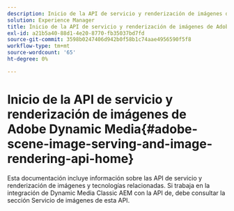 ```yaml
---
description: Inicio de la API de servicio y renderización de imágenes de Adobe Dynamic Media
solution: Experience Manager
title: Inicio de la API de servicio y renderización de imágenes de Adobe Dynamic Media
exl-id: a21b5a40-88d1-4e20-8770-fb35037bd7fd
source-git-commit: 3598b0247406d942b0f58b1c74aae4956590f5f8
workflow-type: tm+mt
source-wordcount: '65'
ht-degree: 0%

---
```


# Inicio de la API de servicio y renderización de imágenes de Adobe Dynamic Media{#adobe-scene-image-serving-and-image-rendering-api-home}

Esta documentación incluye información sobre las API de servicio y renderización de imágenes y tecnologías relacionadas. Si trabaja en la integración de Dynamic Media Classic AEM con la API de, debe consultar la sección Servicio de imágenes de esta API.
